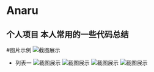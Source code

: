 # Anaru
个人项目
本人常用的一些代码总结
------------------

#图片示例
![截图展示](https://github.com/LRDDYR/Anaru/tree/master/screenshot/Screenshot_2018-07-27-09-19-16-93.png)
* 列表一
![截图展示](https://github.com/LRDDYR/Anaru/tree/master/screenshot/Screenshot_2018-07-18-10-08-57-62.png)
![截图展示](https://github.com/LRDDYR/Anaru/tree/master/screenshot/Screenshot_2018-07-27-09-19-23-80.png)
![截图展示](https://github.com/LRDDYR/Anaru/tree/master/screenshot/Screenshot_2018-07-27-09-19-32-10.png)
![截图展示](https://github.com/LRDDYR/Anaru/tree/master/screenshot/Screenshot_2018-07-27-09-19-45-38.png)

